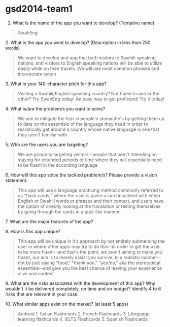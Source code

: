 gsd2014-team1
=============

1. What is the name of the app you want to develop? (Tentative name)
<blockquote>SwahEng</blockquote>
2. What is the app you want to develop? (Description in less than 250 words)
<blockquote>We want to develop and app that both visitors to Swahili speaking nations, and visitors to English speaking nations will be able to utilize easily while on their travels. We will use most common phrases and incorporate synon</blockquote>
3. What is your 140-character pitch for this app?
<blockquote>Visiting a Swahili/English speaking country? Not fluent in one or the other? Try SwahEng today! An easy way to get proficient! Try it today!</blockquote>
4. What is/are the problem/s you want to solve?
<blockquote>We aim to mitigate the fear in people's stomache's by getting them up to date on the essentials of the language they need in order to realistically get around a country whose native language is one that they aren't familiar with</blockquote>
5. Who are the users you are targeting?
<blockquote>We are primarily targeting visitors--people that aren't intending on staying for extended periods of time where they will essentially need to be fluent in the according language</blockquote>
6. How will this app solve the tackled problem/s? Please provide a vision statement.
<blockquote>This app will use a language practicing method commonly referred to as "flash cards," where the user is given a card inscribed with either English or Swahili words or phrases and their context, and users have the option of directly looking at the translation or testing themselves by going through the cards in a quiz-like manner</blockquote>
7. What are the major features of the app?
<blockquote></blockquote>
8. How is this app unique?
<blockquote>This app will be unique in it's approach by not entirely submersing the user in where other apps may try to do this--in order to get the user to be more fluent--and that's the point, we aren't aiming to make you fluent, our aim is to merely assist you survive, in a realistic manner--not by just saying "food," "thank you," "yes/no," aka the steretypical essentials--and give you the best chance of leaving your experience alive and content</blockquote>
9. What are the risks associated with the development of this app? Why wouldn't it be delivered completely, on time and on budget? Identify 4 to 6 risks that are relevant in your case.
<blockquote></blockquote>
10. What similar apps exist on the market? (at least 5 apps)
<blockquote>Android
1. Italian Flashcards
2. French Flashcards
3. LAnguage - learning flashcards
4. IELTS Flashcards
5. Spanish Flashcards</blockquote>